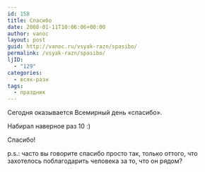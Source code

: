 ```yaml
---
id: 158
title: Спасибо
date: 2008-01-11T10:06:06+00:00
author: vanoc
layout: post
guid: http://vanoc.ru/vsyak-razn/spasibo/
permalink: /vsyak-razn/spasibo/
ljID:
  - "129"
categories:
  - всяк-разн
tags:
  - праздник
---
```

Сегодня оказывается Всемирный день &#171;спасибо&#187;.

Набирал наверное раз 10 :)

Спасибо!

p.s.: часто вы говорите спасибо просто так, только оттого, что захотелось поблагодарить человека за то, что он рядом?